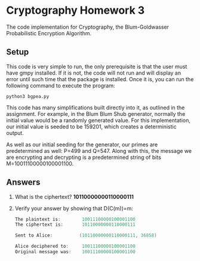 # Cryptography Homework 3
The code implementation for Cryptography, the Blum-Goldwasser Probabilistic Encryption Algorithm. 

## Setup

This code is very simple to run, the only prerequisite is that the user must have gmpy installed. If it is not, the code will not run and will display an error until such time that the package is installed. Once it is, you can run the following command to execute the program:

```shell
python3 bgpea.py
```

This code has many simplifications built directly into it, as outlined in the assignment. For example, in the Blum Blum Shub generator, normally the initial value would be a randomly generated value. For this implementation, our initial value is seeded to be 159201, which creates a deterministic output.

As well as our initial seeding for the generator, our primes are predetermined as well: P=499 and Q=547. Along with this, the message we are encrypting and decrypting is a predetermined string of bits M=10011100000100001100.

## Answers

1. What is the ciphertext? **10110000000110000111**

2. Verify your answer by showing that D(C(m))=m:

   ```c
   The plaintext is:        10011100000100001100
   The ciphertext is:       10110000000110000111
   
   Sent to Alice:          (10110000000110000111, 36858)
   
   Alice deciphered to:     10011100000100001100
   Original message was:    10011100000100001100
   ```